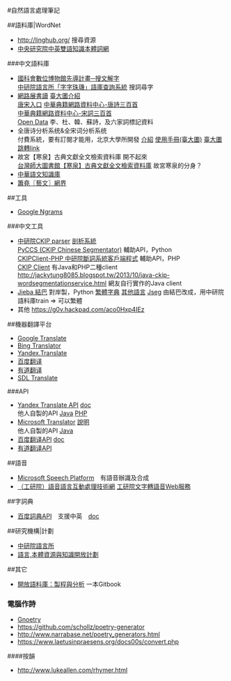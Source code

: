 #自然語言處理筆記

##語料庫|WordNet
* <http://linghub.org/> 搜尋資源
* [中央研究院中英雙語知識本體詞網](http://bow.ling.sinica.edu.tw/)


###中文語料庫
* [國科會數位博物館先導計畫─搜文解字](http://words.sinica.edu.tw/)  
  [中研院語言所「字字珠璣」語庫查詢系統](http://words.sinica.edu.tw/sou/index.html) 搜詞尋字
* [網路展書讀](http://cls.lib.ntu.edu.tw/) [臺大圕介紹](http://speccoll.lib.ntu.edu.tw/node/114)  
  [唐宋入口](http://wen.ling.sinica.edu.tw/wgarden/index.html)
  [中華典籍網路資料中心-唐詩三百首](http://cls.hs.yzu.edu.tw/300/HOME.HT)  
  [中華典籍網路資料中心-宋詞三百首](http://cls.hs.yzu.edu.tw/TZ300/HOME.HTM)  
  [Open Data](http://cls.lib.ntu.edu.tw/OpenData.htm) 李、杜、韓、蘇詩，及六家詞標記資料
* 全唐诗分析系统&全宋词分析系统  
  付費系統，要有訂閱才能用，北京大學所開發 [介紹](http://www.cibtc.com.cn/gtweb/szcb/webpage/tangsong.html) [使用手冊(臺大圕)](http://www.lib.ntu.edu.tw/doc/cs/p_Tang_Sung.pdf) [臺大圕跳轉link](http://drm.lib.ntu.edu.tw/cgi-bin/db/browse.cgi?ccd=Bqt2vJ&o=e0&s=c-1-554)
* 故宮【寒泉】古典文獻全文檢索資料庫 開不起來  
  [台灣師大圖書館【寒泉】古典文獻全文檢索資料庫](http://skqs.lib.ntnu.edu.tw/dragon/) 故宮寒泉的分身？
* [中華語文知識庫](http://chinese-linguipedia.org)
* [簫堯〖藝文〗網界](http://www.xysa.com/)

##工具
* [Google Ngrams](http://storage.googleapis.com/books/ngrams/books/datasetsv2.html)

###中文工具
* [中研院CKIP parser](http://ckipsvr.iis.sinica.edu.tw/) [剖析系統](http://parser.iis.sinica.edu.tw/)  
  [PyCCS (CKIP Chinese Segmentator)](https://github.com/amigcamel/PyCCS) 輔助API，Python  
  [CKIPClient-PHP 中研院斷詞系統客戶端程式](https://github.com/fukuball/CKIPClient-PHP) 輔助API，PHP  
  [CKIP Client](http://ckipclient.sourceforge.net/) 有Java和PHP二種client  
   <http://jackytung8085.blogspot.tw/2013/10/java-ckip-wordsegmentationservice.html> 網友自行實作的Java client
* [Jieba 結巴](https://github.com/fxsjy/jieba) 對岸製，Python [繁體字典](https://github.com/fxsjy/jieba#using-other-dictionaries) [其他語言](https://github.com/fxsjy/jieba#其他语言实现)
  [Jseg](https://github.com/amigcamel/Jseg) 由結巴改成，用中研院語料庫train => 可以繁體 
* 其他 <https://g0v.hackpad.com/aco0Hxp4IEz>

##機器翻譯平台
* [Google Translate](https://translate.google.com.tw)
* [Bing Translator](https://www.bing.com/translator/)
* [Yandex.Translate](https://translate.yandex.com/)
* [百度翻译](http://fanyi.baidu.com/)
* [有道翻译](http://fanyi.youdao.com/)
* [SDL Translate](http://www.freetranslation.com/)

###API
* [Yandex Translate API](https://tech.yandex.com/translate/) [doc](https://tech.yandex.com/translate/doc/dg/concepts/About-docpage/)  
  他人自製的API [Java](https://github.com/rmtheis/yandex-translator-java-api) [PHP](https://github.com/yandex-php/translate-api)
* [Microsoft Translator](https://www.microsoft.com/en-us/translator) [說明](https://msdn.microsoft.com/en-us/library/dd576287.aspx)  
  他人自製的API [Java](https://github.com/boatmeme/microsoft-translator-java-api)
* [百度翻译API](http://api.fanyi.baidu.com/api/trans/product/index) [doc](http://developer.baidu.com/wiki/index.php?title=%E5%B8%AE%E5%8A%A9%E6%96%87%E6%A1%A3%E9%A6%96%E9%A1%B5/%E7%99%BE%E5%BA%A6%E7%BF%BB%E8%AF%91/%E7%BF%BB%E8%AF%91API)
* [有道翻译API](http://fanyi.youdao.com/openapi)

##語音
* [Microsoft Speech Platform](https://msdn.microsoft.com/en-us/library/hh361572.aspx)　有語音辦識及合成
* [（工研院）語音語言互動處理技術網](http://atc.ccl.itri.org.tw/speech/)
  [工研院文字轉語音Web服務](http://tts.itri.org.tw/)

##字詞典
* [百度詞典API]()　支援中英　[doc](http://developer.baidu.com/wiki/index.php?title=%E5%B8%AE%E5%8A%A9%E6%96%87%E6%A1%A3%E9%A6%96%E9%A1%B5/%E7%99%BE%E5%BA%A6%E7%BF%BB%E8%AF%91/%E7%99%BE%E5%BA%A6%E8%AF%8D%E5%85%B8API%E4%BB%8B%E7%BB%8D)

##研究機構|計劃
* [中研院語言所](http://www.ling.sinica.edu.tw/)
* [語言,本體資源與知識開放計劃](http://lopen.linguistics.ntu.edu.tw/)

##其它
* [開放語料庫：製程與分析](https://www.gitbook.com/book/loperntu/copens/details) 一本Gitbook

### 電腦作詩
* [Gnoetry](https://gnoetrydaily.wordpress.com/about/)
* <https://github.com/schollz/poetry-generator>
* <http://www.narrabase.net/poetry_generators.html>
* <https://www.laetusinpraesens.org/docs00s/convert.php>

####按韻
* <http://www.lukeallen.com/rhymer.html>
